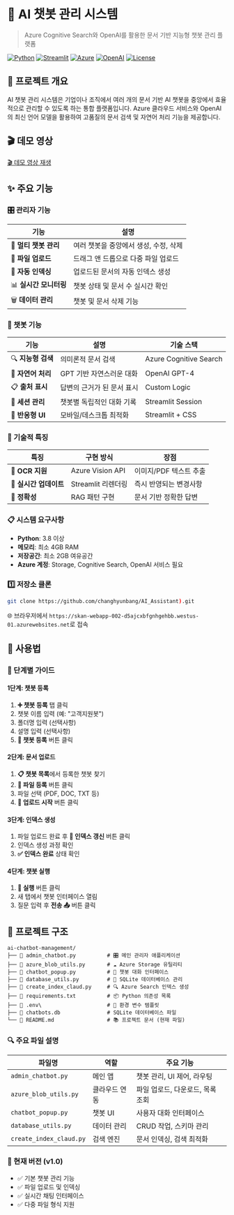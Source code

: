 # 🤖 AI 챗봇 관리 시스템

> Azure Cognitive Search와 OpenAI를 활용한 문서 기반 지능형 챗봇 관리 플랫폼

[![Python](https://img.shields.io/badge/Python-3.8+-blue.svg)](https://python.org)
[![Streamlit](https://img.shields.io/badge/Streamlit-1.28+-red.svg)](https://streamlit.io)
[![Azure](https://img.shields.io/badge/Azure-Cognitive%20Search-0078d4.svg)](https://azure.microsoft.com/services/search/)
[![OpenAI](https://img.shields.io/badge/OpenAI-GPT--4-00a67e.svg)](https://openai.com)
[![License](https://img.shields.io/badge/License-MIT-green.svg)](LICENSE)

## 🎯 프로젝트 개요

AI 챗봇 관리 시스템은 기업이나 조직에서 여러 개의 문서 기반 AI 챗봇을 중앙에서 효율적으로 관리할 수 있도록 하는 통합 플랫폼입니다. Azure 클라우드 서비스와 OpenAI의 최신 언어 모델을 활용하여 고품질의 문서 검색 및 자연어 처리 기능을 제공합니다.

## 🎬 데모 영상
[🎬 데모 영상 재생](https://github.com/changhyunbang/AI_Assistant/player.html?video=streamlit-admin_chatbot-2025-08-07-11-08-51.webm)

## ✨ 주요 기능

### 🎛️ 관리자 기능
| 기능 | 설명 |
|-----|------|
| 🤖 **멀티 챗봇 관리** | 여러 챗봇을 중앙에서 생성, 수정, 삭제 | 
| 📁 **파일 업로드** | 드래그 앤 드롭으로 다중 파일 업로드 | 
| 🔄 **자동 인덱싱** | 업로드된 문서의 자동 인덱스 생성 | 
| 📊 **실시간 모니터링** | 챗봇 상태 및 문서 수 실시간 확인 |
| 🗑️ **데이터 관리** | 챗봇 및 문서 삭제 기능 | 

### 💬 챗봇 기능
| 기능 | 설명 | 기술 스택 |
|-----|------|---------|
| 🔍 **지능형 검색** | 의미론적 문서 검색 | Azure Cognitive Search |
| 🤖 **자연어 처리** | GPT 기반 자연스러운 대화 | OpenAI GPT-4 |
| 📋 **출처 표시** | 답변의 근거가 된 문서 표시 | Custom Logic |
| 💾 **세션 관리** | 챗봇별 독립적인 대화 기록 | Streamlit Session |
| 🎨 **반응형 UI** | 모바일/데스크톱 최적화 | Streamlit + CSS |

### 🔧 기술적 특징
| 특징 | 구현 방식 | 장점 |
|-----|----------|------|
| 📄 **OCR 지원** | Azure Vision API | 이미지/PDF 텍스트 추출 |
| 🔄 **실시간 업데이트** | Streamlit 리렌더링 | 즉시 반영되는 변경사항 |
| 🎯 **정확성** | RAG 패턴 구현 | 문서 기반 정확한 답변 |

### 📋 시스템 요구사항
- **Python**: 3.8 이상
- **메모리**: 최소 4GB RAM
- **저장공간**: 최소 2GB 여유공간
- **Azure 계정**: Storage, Cognitive Search, OpenAI 서비스 필요

### 1️⃣ 저장소 클론
```bash
git clone https://github.com/changhyunbang/AI_Assistant).git
```

🌐 브라우저에서 `https://skan-webapp-002-d5ajcxbfgnhgehbb.westus-01.azurewebsites.net`로 접속

## 🚀 사용법

### 📝 단계별 가이드

#### 1단계: 챗봇 등록
1. **➕ 챗봇 등록** 탭 클릭
2. 챗봇 이름 입력 (예: "고객지원봇")
3. 폴더명 입력 (선택사항)
4. 설명 입력 (선택사항)
5. **🚀 챗봇 등록** 버튼 클릭

#### 2단계: 문서 업로드
1. **📋 챗봇 목록**에서 등록한 챗봇 찾기
2. **📁 파일 등록** 버튼 클릭
3. 파일 선택 (PDF, DOC, TXT 등)
4. **🚀 업로드 시작** 버튼 클릭

#### 3단계: 인덱스 생성
1. 파일 업로드 완료 후 **🔄 인덱스 갱신** 버튼 클릭
2. 인덱스 생성 과정 확인
3. **✅ 인덱스 완료** 상태 확인

#### 4단계: 챗봇 실행
1. **🚀 실행** 버튼 클릭
2. 새 탭에서 챗봇 인터페이스 열림
3. 질문 입력 후 **전송 📤** 버튼 클릭

## 📁 프로젝트 구조

```
ai-chatbot-management/
├── 📄 admin_chatbot.py          # 🎛️ 메인 관리자 애플리케이션
├── 📄 azure_blob_utils.py       # ☁️ Azure Storage 유틸리티
├── 📄 chatbot_popup.py          # 💬 챗봇 대화 인터페이스
├── 📄 database_utils.py         # 💾 SQLite 데이터베이스 관리
├── 📄 create_index_claud.py     # 🔍 Azure Search 인덱스 생성
├── 📄 requirements.txt          # 📦 Python 의존성 목록
├── 📄 .env\                     # 🔧 환경 변수 템플릿
├── 📂 chatbots.db               # SQLite 데이터베이스 파일
└── 📄 README.md                 # 📚 프로젝트 문서 (현재 파일)
```

### 🔍 주요 파일 설명

| 파일명 | 역할 | 주요 기능 |
|-------|------|----------|
| `admin_chatbot.py` | 메인 앱 | 챗봇 관리, UI 제어, 라우팅 |
| `azure_blob_utils.py` | 클라우드 연동 | 파일 업로드, 다운로드, 목록 조회 |
| `chatbot_popup.py` | 챗봇 UI | 사용자 대화 인터페이스 |
| `database_utils.py` | 데이터 관리 | CRUD 작업, 스키마 관리 |
| `create_index_claud.py` | 검색 엔진 | 문서 인덱싱, 검색 최적화 |

### 📅 현재 버전 (v1.0)
- ✅ 기본 챗봇 관리 기능
- ✅ 파일 업로드 및 인덱싱
- ✅ 실시간 채팅 인터페이스
- ✅ 다중 파일 형식 지원

</div>
